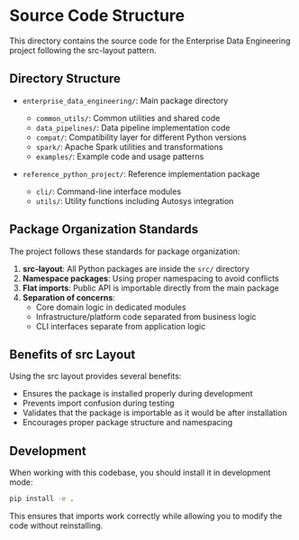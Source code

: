 # Source Code Structure

This directory contains the source code for the Enterprise Data Engineering project following the
src-layout pattern.

## Directory Structure

- `enterprise_data_engineering/`: Main package directory

  - `common_utils/`: Common utilities and shared code
  - `data_pipelines/`: Data pipeline implementation code
  - `compat/`: Compatibility layer for different Python versions
  - `spark/`: Apache Spark utilities and transformations
  - `examples/`: Example code and usage patterns

- `reference_python_project/`: Reference implementation package

  - `cli/`: Command-line interface modules
  - `utils/`: Utility functions including Autosys integration

## Package Organization Standards

The project follows these standards for package organization:

1. **src-layout**: All Python packages are inside the `src/` directory
1. **Namespace packages**: Using proper namespacing to avoid conflicts
1. **Flat imports**: Public API is importable directly from the main package
1. **Separation of concerns**:
   - Core domain logic in dedicated modules
   - Infrastructure/platform code separated from business logic
   - CLI interfaces separate from application logic

## Benefits of src Layout

Using the src layout provides several benefits:

- Ensures the package is installed properly during development
- Prevents import confusion during testing
- Validates that the package is importable as it would be after installation
- Encourages proper package structure and namespacing

## Development

When working with this codebase, you should install it in development mode:

```bash
pip install -e .
```

This ensures that imports work correctly while allowing you to modify the code without reinstalling.
